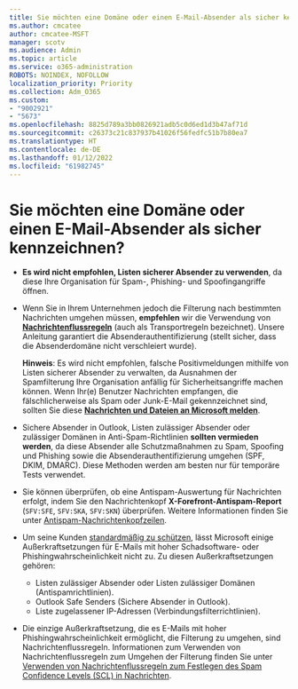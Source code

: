 ```yaml
---
title: Sie möchten eine Domäne oder einen E-Mail-Absender als sicher kennzeichnen?
ms.author: cmcatee
author: cmcatee-MSFT
manager: scotv
ms.audience: Admin
ms.topic: article
ms.service: o365-administration
ROBOTS: NOINDEX, NOFOLLOW
localization_priority: Priority
ms.collection: Adm_O365
ms.custom:
- "9002921"
- "5673"
ms.openlocfilehash: 8825d789a3bb0826921adb5c0d6ed1d3b47af71d
ms.sourcegitcommit: c26373c21c837937b41026f56fedfc51b7b80ea7
ms.translationtype: HT
ms.contentlocale: de-DE
ms.lasthandoff: 01/12/2022
ms.locfileid: "61982745"
---
```

# <a name="need-to-mark-a-domain-or-email-sender-safe"></a>Sie möchten eine Domäne oder einen E-Mail-Absender als sicher kennzeichnen?

- **Es wird nicht empfohlen, Listen sicherer Absender zu verwenden**, da diese Ihre Organisation für Spam-, Phishing- und Spoofingangriffe öffnen.
- Wenn Sie in Ihrem Unternehmen jedoch die Filterung nach bestimmten Nachrichten umgehen müssen, **empfehlen** wir die Verwendung von **[Nachrichtenflussregeln](https://docs.microsoft.com/microsoft-365/security/office-365-security/create-safe-sender-lists-in-office-365#recommended-use-mail-flow-rules)** (auch als Transportregeln bezeichnet). Unsere Anleitung garantiert die Absenderauthentifizierung (stellt sicher, dass die Absenderdomäne nicht verschleiert wurde).

    **Hinweis**: Es wird nicht empfohlen, falsche Positivmeldungen mithilfe von Listen sicherer Absender zu verwalten, da Ausnahmen der Spamfilterung Ihre Organisation anfällig für Sicherheitsangriffe machen können. Wenn Ihr(e) Benutzer Nachrichten empfangen, die fälschlicherweise als Spam oder Junk-E-Mail gekennzeichnet sind, sollten Sie diese **[Nachrichten und Dateien an Microsoft melden](https://protection.office.com/reportsubmission)**.

- Sichere Absender in Outlook, Listen zulässiger Absender oder zulässiger Domänen in Anti-Spam-Richtlinien **sollten vermieden werden**, da diese Absender alle Schutzmaßnahmen zu Spam, Spoofing und Phishing sowie die Absenderauthentifizierung umgehen (SPF, DKIM, DMARC). Diese Methoden werden am besten nur für temporäre Tests verwendet.
- Sie können überprüfen, ob eine Antispam-Auswertung für Nachrichten erfolgt, indem Sie den Nachrichtenkopf **X-Forefront-Antispam-Report** (`SFV:SFE`, `SFV:SKA`, `SFV:SKN`) überprüfen. Weitere Informationen finden Sie unter [Antispam-Nachrichtenkopfzeilen](https://docs.microsoft.com/microsoft-365/security/office-365-security/anti-spam-message-headers).
- Um seine Kunden [standardmäßig zu schützen](https://docs.microsoft.com/microsoft-365/security/office-365-security/secure-by-default#exceptions), lässt Microsoft einige Außerkraftsetzungen für E-Mails mit hoher Schadsoftware- oder Phishingwahrscheinlichkeit nicht zu. Zu diesen Außerkraftsetzungen gehören:
  - Listen zulässiger Absender oder Listen zulässiger Domänen (Antispamrichtlinien).
  - Outlook Safe Senders (Sichere Absender in Outlook).
  - Liste zugelassener IP-Adressen (Verbindungsfilterrichtlinien).
- Die einzige Außerkraftsetzung, die es E-Mails mit hoher Phishingwahrscheinlichkeit ermöglicht, die Filterung zu umgehen, sind Nachrichtenflussregeln. Informationen zum Verwenden von Nachrichtenflussregeln zum Umgehen der Filterung finden Sie unter [Verwenden von Nachrichtenflussregeln zum Festlegen des Spam Confidence Levels (SCL) in Nachrichten](https://docs.microsoft.com/exchange/security-and-compliance/mail-flow-rules/use-rules-to-set-scl).
